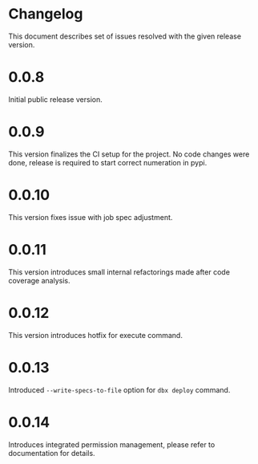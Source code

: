 # Changelog

This document describes set of issues resolved with the given release version.

# 0.0.8

Initial public release version.

# 0.0.9

This version finalizes the CI setup for the project. No code changes were done, release is required to start correct numeration in pypi.

# 0.0.10

This version fixes issue with job spec adjustment.

# 0.0.11

This version introduces small internal refactorings made after code coverage analysis.

# 0.0.12

This version introduces hotfix for execute command.

# 0.0.13

Introduced `--write-specs-to-file` option for `dbx deploy` command.

# 0.0.14

Introduces integrated permission management, please refer to documentation for details. 